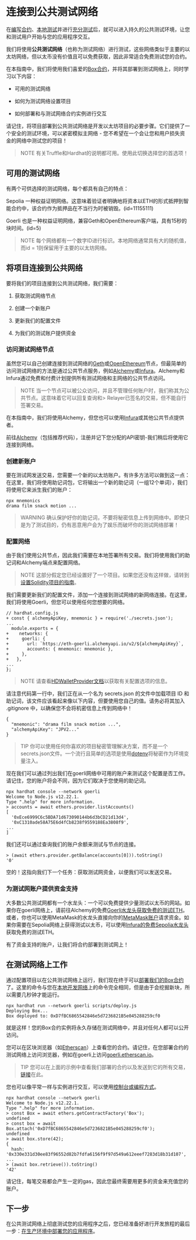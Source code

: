 # 连接到公共测试网络
在[编写合约](../Developing%20smart%20contracts/Developing%20smart%20contracts-hardh.md)、[本地测试](../Deploying%20and%20interacting/Deploying%20and%20interacting-hardat.md)并进行[充分测试](../Writing%20automated%20tests/Writing%20automated%20smart%20contract%20tests-hardhat.md)后，就可以进入持久的公共测试环境，让您和测试用户开始与您的应用程序交互。

我们将使用**公共测试网络**（也称为测试网络）进行测试，这些网络类似于主要的以太坊网络，但以太币没有价值且可以免费获取，因此非常适合免费测试您的合约。

在本指南中，我们将使用我们喜爱的[Box合约](../Developing%20smart%20contracts/Developing%20smart%20contracts-hardh.md)，并将其部署到测试网络上，同时学习以下内容：

* 可用的测试网络

* 如何为测试网络设置项目

* 如何部署和与测试网络合约实例进行交互

请记住，将项目部署到公共测试网络是开发以太坊项目的必要步骤。它们提供了一个安全的测试环境，可以紧密模拟主网络 - 您不希望在一个会让您和用户损失资金的网络中测试您的项目！

> NOTE
有关Truffle和Hardhat的说明都可用。使用此切换选择您的首选项！

## 可用的测试网络
有两个可供选择的测试网络，每个都具有自己的特点：

Sepolia
一种权益证明网络。这意味着验证者明确地将资本以ETH的形式抵押到智能合约中，该合约作为抵押品在不当行为时被销毁。(id=11155111)

Goerli
也是一种权益证明网络，兼容Geth和OpenEthereum客户端，具有15秒的块时间。(id=5)

> NOTE
每个网络都有一个数字ID进行标识。本地网络通常具有大的随机值，而id = 1则保留用于主要的以太坊网络。

## 将项目连接到公共网络
要将我们的项目连接到公共测试网络，我们需要：
1. 获取测试网络节点

2. 创建一个新账户

3. 更新我们的配置文件

4. 为我们的测试账户提供资金

### 访问测试网络节点

虽然您可以自己创建连接到测试网络的[Geth](https://github.com/ethereum/go-ethereum/wiki/Command-Line-Options)或[OpenEthereum](https://openethereum.github.io/wiki/Chain-specification)节点，但最简单的访问测试网络的方法是通过公共节点服务，例如[Alchemy](https://alchemy.com/)或[Infura](https://infura.io/)。Alchemy和Infura通过免费和付费计划提供所有测试网络和主网络的公共节点访问。

> NOTE
当一个节点可以被公众访问，并且不管理任何账户时，我们称其为公共节点。这意味着它可以回复查询和> Relayer已签名的交易，但不能自行签署交易。

在本指南中，我们将使用Alchemy，但您也可以使用[Infura](https://infura.io/)或其他公共节点提供者。

前往[Alchemy](https://dashboard.alchemyapi.io/signup?referral=53fcee38-b894-4d5f-bd65-885d241f8d29)（包括推荐代码），注册并记下您分配的API密钥-我们稍后将使用它连接到网络。

### 创建新账户
要在测试网发送交易，您需要一个新的以太坊账户。有许多方法可以做到这一点：在这里，我们将使用助记词包，它将输出一个新的助记词（一组12个单词），我们将使用它来派生我们的账户：
```
npx mnemonics
drama film snack motion ...
```

> WARNING
确认保护好你的助记词，不要将秘密信息上传到网络中。即使只是为了测试目的，仍有恶意用户会为了娱乐而破坏你的测试网络部署！

### 配置网络
由于我们使用公共节点，因此我们需要在本地签署所有交易。我们将使用我们的助记词和Alchemy端点来配置网络。

> NOTE
这部分假定您已经设置好了一个项目。如果您还没有这样做，请转到[设置Solidity项目的指南](../Developing%20smart%20contracts/Developing%20smart%20contracts-hardh.md)。

我们需要更新我们的配置文件，添加一个连接到测试网络的新网络连接。在这里，我们将使用Goerli，但您可以使用任何您想要的网络。
```
// hardhat.config.js
+ const { alchemyApiKey, mnemonic } = require('./secrets.json');
...
  module.exports = {
+    networks: {
+     goerli: {
+       url: `https://eth-goerli.alchemyapi.io/v2/${alchemyApiKey}`,
+       accounts: { mnemonic: mnemonic },
+     },
+   },
...
};
```

> NOTE
请查看[HDWalletProvider文档](https://github.com/trufflesuite/truffle/tree/master/packages/hdwallet-provider)以获取有关配置选项的信息。

请注意代码第一行中，我们正在从一个名为 secrets.json 的文件中加载项目 ID 和助记词，该文件应该看起来像以下内容，但要使用您自己的值。请务必将其加入 .gitignore 中，以确保您不会将机密信息上传到网络中！

```
{
  "mnemonic": "drama film snack motion ...",
  "alchemyApiKey": "JPV2..."
}
```

> TIP
你可以使用任何你喜欢的项目秘密管理解决方案，而不是一个secrets.json文件。一个流行且简单的选项是使用[dotenv](https://github.com/motdotla/dotenv)将秘密作为环境变量注入。

现在我们可以通过列出我们在goerli网络中可用的账户来测试这个配置是否工作。请记住，您的账户将会不同，因为它们取决于您使用的助记词。
```
npx hardhat console --network goerli
Welcome to Node.js v12.22.1.
Type ".help" for more information.
> accounts = await ethers.provider.listAccounts()
[
  '0xEce6999C6c5BDA71d673090144b6d3bCD21d13d4',
  '0xC1310ade58A75E6d4fCb8238f9559188Ea3808f9',
...
]
```
我们还可以通过查询我们的账户余额来测试与节点的连接。
```
> (await ethers.provider.getBalance(accounts[0])).toString()
'0'
```
空的！这指向我们下一个任务：获取测试网资金，以便我们可以发送交易。

### 为测试网账户提供资金支持
大多数公共测试网都有一个水龙头：一个可以免费提供少量测试以太币的网站。如果你在goerli网络上，请前往Alchemy的免费[Goerli水龙头获取免费的测试ETH](https://goerlifaucet.com/)。或者，你也可以使用MetaMask的水龙头直接向你的[MetaMask账户](https://faucet.metamask.io/)请求资金。如果你需要在Sepolia网络上获得测试以太币，可以使用[Infura的免费Sepolia水龙头](https://www.infura.io/faucet)获取免费的测试ETH。

有了资金支持的账户，让我们将合约部署到测试网上！

## 在测试网络上工作
通过配置项目以在公共测试网络上运行，我们现在终于可以[部署我们的Box合约](../Deploying%20and%20interacting/Deploying%20and%20interacting-hardat.md)了。这里的命令与您在[本地开发网络](../Deploying%20and%20interacting/Deploying%20and%20interacting-hardat.md)上的命令完全相同，但是由于会挖掘新块，所以需要几秒钟才能运行。
```
npx hardhat run --network goerli scripts/deploy.js
Deploying Box...
Box deployed to: 0xD7fBC6865542846e5d7236821B5e045288259cf0
```
就是这样！您的Box合约实例将永久存储在测试网络中，并且对任何人都可以公开访问。

您可以在区块浏览器（如[Etherscan](https://etherscan.io/)）上查看您的合约。请记住，在您部署合约的测试网络上访问浏览器，例如在goerli上访问[goerli.etherscan.io](https://goerli.etherscan.io/)。

> TIP
您可以在上面的示例中查看我们部署的合约以及发送到它的所有交易，[链接](https://goerli.etherscan.io/address/0xA4D767f2Fba05242502ECEcb2Ae97232F7611353)在此。

您也可以像平常一样与实例进行交互，可以使用[控制台或编程方式](../Deploying%20and%20interacting/Deploying%20and%20interacting-hardat.md)。
```
npx hardhat console --network goerli
Welcome to Node.js v12.22.1.
Type ".help" for more information.
> const Box = await ethers.getContractFactory('Box');
undefined
> const box = await Box.attach('0xD7fBC6865542846e5d7236821B5e045288259cf0');
undefined
> await box.store(42);
{
  hash: '0x330e331d30ee83f96552d82b7fdfa6156f9f97d549a612eeef7283d18b31d107',
...
> (await box.retrieve()).toString()
'42'
```
请记住，每笔交易都会产生一定的gas，因此您最终需要用更多的资金来充值您的账户。

## 下一步
在公共测试网络上彻底测试您的应用程序之后，您已经准备好进行开发旅程的最后一步：[在生产环境中部署您的应用程序](../Preparing%20for%20mainnet/Preparing%20for%20mainnet.md)。